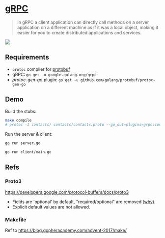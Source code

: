 # [gRPC](https://grpc.io/)

> In gRPC a client application can directly call methods on a server application on a different machine as if it was a local object, making it easier for you to create distributed applications and services.

![](https://grpc.io/img/landing-2.svg)

## Requirements

- `protoc` complier for [protobuf](https://github.com/golang/protobuf)
- gRPC: `go get -u google.golang.org/grpc`
- *protoc-gen-go* plugin: `go get -u github.com/golang/protobuf/protoc-gen-go`

## Demo

Build the stubs:

```sh
make compile
# protoc -I contacts/ contacts/contacts.proto --go_out=plugins=grpc:contacts
```

Run the server & client:

```sh
go run server.go

go run client/main.go
```

## Refs

### Proto3

https://developers.google.com/protocol-buffers/docs/proto3

- Fields are 'optional' by default, "required/optional" are removed ([why](https://github.com/google/protobuf/issues/2497)).
- Explicit default values are not allowed.

### Makefile

Ref to https://blog.gopheracademy.com/advent-2017/make/
